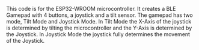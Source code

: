 This code is for the ESP32-WROOM microcontroller. It creates a BLE Gamepad with 4 buttons, a joystick and a tilt sensor. 
The gamepad has two mode, Tilt Mode and Joystick Mode. 
In Tilt Mode the X-Axis of the joystick is determined by tilting the microcontroller and the Y-Axis is determined by the Joystick.
In Joystick Mode the joystick fully determines the movement of the Joystick.
